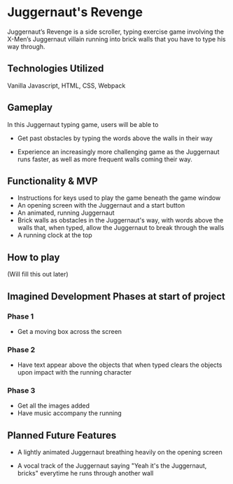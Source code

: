 # Juggernaut's Revenge

Juggernaut’s Revenge is a side scroller, typing exercise game involving the X-Men’s Juggernaut villain running into brick walls that you have to type his way through.  

## Technologies Utilized

Vanilla Javascript, HTML, CSS, Webpack

## Gameplay 

In this Juggernaut typing game, users will be able to

- Get past obstacles by typing the words above the walls in their way

- Experience an increasingly more challenging game as the Juggernaut runs faster, as well as more frequent walls coming their way.  
		


## Functionality & MVP

- Instructions for keys used to play the game beneath the game window
- An opening screen with the Juggernaut and a start button
- An animated, running Juggernaut 
- Brick walls as obstacles in the Juggernaut's way, with words above the walls that, when typed, allow the Juggernaut to break through the walls 
- A running clock at the top

## How to play
(Will fill this out later)

## Imagined Development Phases at start of project

### Phase 1
- Get a moving box across the screen
		
### Phase 2
- Have text appear above the objects that when typed clears the objects upon impact with the running character

### Phase 3
- Get all the images added
- Have music accompany the running

## Planned Future Features

- A lightly animated Juggernaut breathing heavily on the opening screen

- A vocal track of the Juggernaut saying "Yeah it's the Juggernaut, bricks" everytime he runs through another wall 

